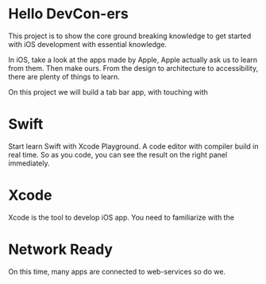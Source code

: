 # Hello DevCon-ers

This project is to show the core ground breaking knowledge to get started with iOS development with essential knowledge.

In iOS, take a look at the apps made by Apple, Apple actually ask us to learn from them. Then make ours. From the design to architecture to accessibility, there are plenty of things to learn.

On this project we will build a tab bar app, with touching with 

# Swift 

Start learn Swift with Xcode Playground. A code editor with compiler build in real time. So as you code, you can see the result on the right panel immediately.

# Xcode 

Xcode is the tool to develop iOS app. You need to familiarize with the 

# Network Ready

On this time, many apps are connected to web-services so do we. 

